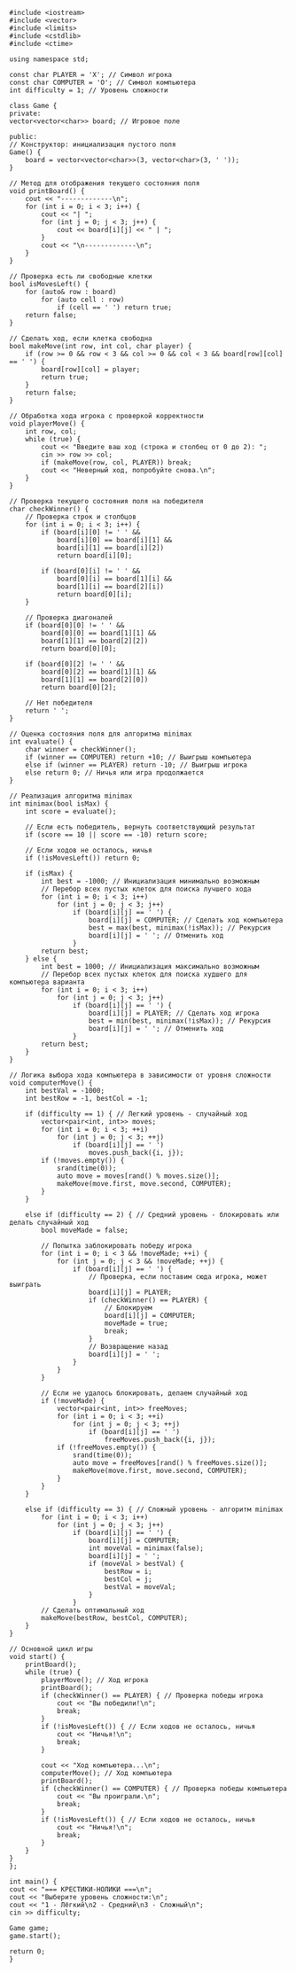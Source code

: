 
    #include <iostream>
    #include <vector>
    #include <limits>
    #include <cstdlib>
    #include <ctime>

    using namespace std;

    const char PLAYER = 'X'; // Символ игрока
    const char COMPUTER = 'O'; // Символ компьютера
    int difficulty = 1; // Уровень сложности

    class Game {
    private:
    vector<vector<char>> board; // Игровое поле

    public:
    // Конструктор: инициализация пустого поля
    Game() {
        board = vector<vector<char>>(3, vector<char>(3, ' '));
    }

    // Метод для отображения текущего состояния поля
    void printBoard() {
        cout << "-------------\n";
        for (int i = 0; i < 3; i++) {
            cout << "| ";
            for (int j = 0; j < 3; j++) {
                cout << board[i][j] << " | ";
            }
            cout << "\n-------------\n";
        }
    }

    // Проверка есть ли свободные клетки
    bool isMovesLeft() {
        for (auto& row : board)
            for (auto cell : row)
                if (cell == ' ') return true;
        return false;
    }

    // Сделать ход, если клетка свободна
    bool makeMove(int row, int col, char player) {
        if (row >= 0 && row < 3 && col >= 0 && col < 3 && board[row][col] == ' ') {
            board[row][col] = player;
            return true;
        }
        return false;
    }

    // Обработка хода игрока с проверкой корректности
    void playerMove() {
        int row, col;
        while (true) {
            cout << "Введите ваш ход (строка и столбец от 0 до 2): ";
            cin >> row >> col;
            if (makeMove(row, col, PLAYER)) break;
            cout << "Неверный ход, попробуйте снова.\n";
        }
    }

    // Проверка текущего состояния поля на победителя
    char checkWinner() {
        // Проверка строк и столбцов
        for (int i = 0; i < 3; i++) {
            if (board[i][0] != ' ' &&
                board[i][0] == board[i][1] &&
                board[i][1] == board[i][2])
                return board[i][0];

            if (board[0][i] != ' ' &&
                board[0][i] == board[1][i] &&
                board[1][i] == board[2][i])
                return board[0][i];
        }

        // Проверка диагоналей
        if (board[0][0] != ' ' &&
            board[0][0] == board[1][1] &&
            board[1][1] == board[2][2])
            return board[0][0];

        if (board[0][2] != ' ' &&
            board[0][2] == board[1][1] &&
            board[1][1] == board[2][0])
            return board[0][2];

        // Нет победителя
        return ' ';
    }

    // Оценка состояния поля для алгоритма minimax
    int evaluate() {
        char winner = checkWinner();
        if (winner == COMPUTER) return +10; // Выигрыш компьютера
        else if (winner == PLAYER) return -10; // Выигрыш игрока
        else return 0; // Ничья или игра продолжается
    }

    // Реализация алгоритма minimax
    int minimax(bool isMax) {
        int score = evaluate();

        // Если есть победитель, вернуть соответствующий результат
        if (score == 10 || score == -10) return score;

        // Если ходов не осталось, ничья
        if (!isMovesLeft()) return 0;

        if (isMax) {
            int best = -1000; // Инициализация минимально возможным
            // Перебор всех пустых клеток для поиска лучшего хода
            for (int i = 0; i < 3; i++)
                for (int j = 0; j < 3; j++)
                    if (board[i][j] == ' ') {
                        board[i][j] = COMPUTER; // Сделать ход компьютера
                        best = max(best, minimax(!isMax)); // Рекурсия
                        board[i][j] = ' '; // Отменить ход
                    }
            return best;
        } else {
            int best = 1000; // Инициализация максимально возможным
            // Перебор всех пустых клеток для поиска худшего для компьютера варианта
            for (int i = 0; i < 3; i++)
                for (int j = 0; j < 3; j++)
                    if (board[i][j] == ' ') {
                        board[i][j] = PLAYER; // Сделать ход игрока
                        best = min(best, minimax(!isMax)); // Рекурсия
                        board[i][j] = ' '; // Отменить ход
                    }
            return best;
        }
    }

    // Логика выбора хода компьютера в зависимости от уровня сложности
    void computerMove() {
        int bestVal = -1000;
        int bestRow = -1, bestCol = -1;

        if (difficulty == 1) { // Легкий уровень - случайный ход
            vector<pair<int, int>> moves;
            for (int i = 0; i < 3; ++i)
                for (int j = 0; j < 3; ++j)
                    if (board[i][j] == ' ')
                        moves.push_back({i, j});
            if (!moves.empty()) {
                srand(time(0));
                auto move = moves[rand() % moves.size()];
                makeMove(move.first, move.second, COMPUTER);
            }
        }

        else if (difficulty == 2) { // Средний уровень - блокировать или делать случайный ход
            bool moveMade = false;

            // Попытка заблокировать победу игрока
            for (int i = 0; i < 3 && !moveMade; ++i) {
                for (int j = 0; j < 3 && !moveMade; ++j) {
                    if (board[i][j] == ' ') {
                        // Проверка, если поставим сюда игрока, может выиграть
                        board[i][j] = PLAYER;
                        if (checkWinner() == PLAYER) {
                            // Блокируем
                            board[i][j] = COMPUTER;
                            moveMade = true;
                            break;
                        }
                        // Возвращение назад
                        board[i][j] = ' ';
                    }
                }
            }

            // Если не удалось блокировать, делаем случайный ход
            if (!moveMade) {
                vector<pair<int, int>> freeMoves;
                for (int i = 0; i < 3; ++i)
                    for (int j = 0; j < 3; ++j)
                        if (board[i][j] == ' ')
                            freeMoves.push_back({i, j});
                if (!freeMoves.empty()) {
                    srand(time(0));
                    auto move = freeMoves[rand() % freeMoves.size()];
                    makeMove(move.first, move.second, COMPUTER);
                }
            }
        }

        else if (difficulty == 3) { // Сложный уровень - алгоритм minimax
            for (int i = 0; i < 3; i++)
                for (int j = 0; j < 3; j++)
                    if (board[i][j] == ' ') {
                        board[i][j] = COMPUTER;
                        int moveVal = minimax(false);
                        board[i][j] = ' ';
                        if (moveVal > bestVal) {
                            bestRow = i;
                            bestCol = j;
                            bestVal = moveVal;
                        }
                    }
            // Сделать оптимальный ход
            makeMove(bestRow, bestCol, COMPUTER);
        }
    }

    // Основной цикл игры
    void start() {
        printBoard();
        while (true) {
            playerMove(); // Ход игрока
            printBoard();
            if (checkWinner() == PLAYER) { // Проверка победы игрока
                cout << "Вы победили!\n";
                break;
            }
            if (!isMovesLeft()) { // Если ходов не осталось, ничья
                cout << "Ничья!\n";
                break;
            }

            cout << "Ход компьютера...\n";
            computerMove(); // Ход компьютера
            printBoard();
            if (checkWinner() == COMPUTER) { // Проверка победы компьютера
                cout << "Вы проиграли.\n";
                break;
            }
            if (!isMovesLeft()) { // Если ходов не осталось, ничья
                cout << "Ничья!\n";
                break;
            }
        }
    }
    };

    int main() {
    cout << "=== КРЕСТИКИ-НОЛИКИ ===\n";
    cout << "Выберите уровень сложности:\n";
    cout << "1 - Лёгкий\n2 - Средний\n3 - Сложный\n";
    cin >> difficulty;

    Game game;
    game.start();

    return 0;
    }
